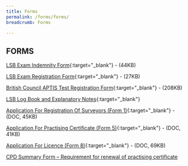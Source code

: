 ```yaml
---
title: Forms
permalink: /forms/forms/
breadcrumb: Forms

---
```



## FORMS

[LSB Exam Indemnity Form](/files/examination-indemnity-form.pdf/){:target="_blank"} - (44KB)

[LSB Exam Registration Form](/files/LSB_exam_registration_form_revised.pdf/){:target="_blank"} - (27KB)

[British Council APTIS Test Registration Form](/files/Aptis_Registration_Form_.pdf/){:target="_blank"} - (208KB)

[LSB Log Book and Explanatory Notes](/files/LSBLogBookandExplanatoryNotes-v1.0.docx){:target="_blank"}

[Application For Registration Of Surveyors (Form 1)](/files/linkclick0317.doc/){:target="_blank"} - (DOC, 45KB)

[Application For Practising Certificate (Form 5)](/files/linkclickbc26.doc/){:target="_blank"} - (DOC, 41KB)

[Application For Licence (Form 8)](/files/linkclick32a1.doc/){:target="_blank"} - (DOC, 69KB)

[CPD Summary Form – Requirement for renewal of practising certificate](/files/CPD-Summary-Form.pdf/)
